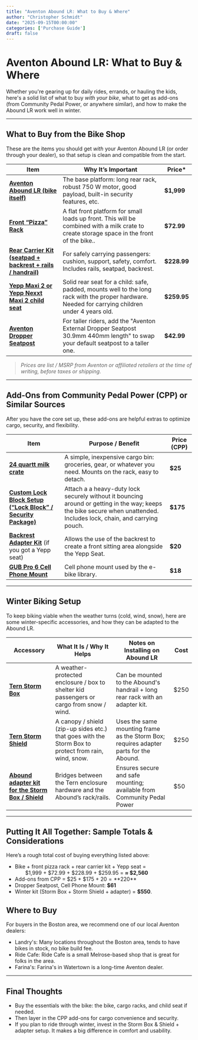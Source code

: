 ```yaml
---
title: "Aventon Abound LR: What to Buy & Where"
author: "Christopher Schmidt"
date: "2025-09-15T00:00:00"
categories: ['Purchase Guide']
draft: false
---
```


# Aventon Abound LR: What to Buy & Where

Whether you're gearing up for daily rides, errands, or hauling the kids, here's a solid list of what to buy *with your bike*, what to get as add-ons (from Community Pedal Power, or anywhere similar), and how to make the Abound LR work well in winter.

---

## What to Buy from the Bike Shop

These are the items you should get *with* your Aventon Abound LR (or order through your dealer), so that setup is clean and compatible from the start.

| Item | Why It’s Important | Price* |
|---|---|---|
| **[Aventon Abound LR (bike itself)](https://www.aventon.com/products/abound-lr-ebike)** | The base platform: long rear rack, robust 750 W motor, good payload, built-in security features, etc. | **$1,999** |
| **[Front “Pizza” Rack](https://www.aventon.com/products/aventon-pizza-front-rack-abound-sr-abound-lr)** | A flat front platform for small loads up front. This will be combined with a milk crate to create storage space in the front of the bike.. | **$72.99** |
| **[Rear Carrier Kit (seatpad + backrest + rails / handrail)](https://www.aventon.com/products/aventon-child-carrier-kit-handrail-long-seatpad)** | For safely carrying passengers: cushion, support, safety, comfort. Includes rails, seatpad, backrest. | **$228.99** |
| **[Yepp Maxi 2 or Yepp Nexxt Maxi 2 child seat](https://www.aventon.com/products/thule-yepp-nexxt-2-maxi-rack-mount-child-seat)** | Solid rear seat for a child: safe, padded, mounts well to the long rack with the proper hardware. Needed for carrying children under 4 years old. | **$259.95** |
| **[Aventon Dropper Seatpost](https://www.aventon.com/products/replacement-seatpost?variant=43226450559171)** | For taller riders, add the "Aventon External Dropper Seatpost 30.9mm 440mm length" to swap your default seatpost to a taller one. | **$42.99** |

> *Prices are list / MSRP from Aventon or affiliated retailers at the time of writing, before taxes or shipping.*

---

## Add-Ons from Community Pedal Power (CPP) or Similar Sources

After you have the core set up, these add-ons are helpful extras to optimize cargo, security, and flexibility.

| Item | Purpose / Benefit | Price (CPP) |
|---|---|---|
| **[24 quartt milk crate](https://community-pedal-power.square.site/product/double-wide-milk-crate/7)** | A simple, inexpensive cargo bin: groceries, gear, or whatever you need. Mounts on the rack, easy to detach. | **$25** |
| **[Custom Lock Block Setup (“Lock Block” / Security Package)](https://community-pedal-power.square.site/product/aventon-abound-lr-sr-lock-block/15?cs=true&cst=popular)** | Attach a a heavy-duty lock securely without it bouncing around or getting in the way; keeps the bike secure when unattended. Includes lock, chain, and carrying pouch. | **$175**  |
| **[Backrest Adapter Kit](https://community-pedal-power.square.site/product/abound-lr-backrest-bench-adapter-kit/18)** (if you got a Yepp seat) | Allows the use of the backrest to create a front sitting area alongside the Yepp Seat. | **$20** |
| **[GUB Pro 6 Cell Phone Mount](https://amzn.to/4plmThr)** | Cell phone mount used by the e-bike library. | **$18** |

---

## Winter Biking Setup

To keep biking viable when the weather turns (cold, wind, snow), here are some winter-specific accessories, and how they can be adapted to the Abound LR.

| Accessory | What It Is / Why It Helps | Notes on Installing on Abound LR | Cost |
|---|---|---|---|
| **[Tern Storm Box](https://store.ternbicycles.com/products/storm-box-for-gsd)** | A weather-protected enclosure / box to shelter kid passengers or cargo from snow / wind. | Can be mounted to the Abound's handrail + long rear rack with an adapter kit. | $250 |
| **[Tern Storm Shield](https://store.ternbicycles.com/products/storm-shield-for-gsd)** | A canopy / shield (zip-up sides etc.) that goes with the Storm Box to protect from rain, wind, snow. | Uses the same mounting frame as the Storm Box; requires adapter parts for the Abound. | $250 |
| **[Abound adapter kit for the Storm Box / Shield](https://community-pedal-power.square.site/product/aventon-abound-tern-storm-shield-and-box-mounting-kit/14)** | Bridges between the Tern enclosure hardware and the Abound’s rack/rails. | Ensures secure and safe mounting; available from Community Pedal Power | $50 |

---

## Putting It All Together: Sample Totals & Considerations

Here’s a rough total cost of buying everything listed above:

- Bike + front pizza rack + rear carrier kit + Yepp seat =  
    $1,999 + $72.99 + $228.99 + $259.95 = **≈ $2,560**
- Add-ons from CPP = $25 + $175 + $20 = **$220**
- Dropper Seatpost, Cell Phone Mount: **$61**   
- Winter kit (Storm Box + Storm Shield + adapter) = **$550**.

## Where to Buy

For buyers in the Boston area, we recommend one of our local Aventon dealers:

* Landry's: Many locations throughout the Boston area, tends to have bikes in stock, no bike build fee.
* Ride Cafe: Ride Cafe is a small Melrose-based shop that is great for folks in the area.
* Farina's: Farina's in Watertown is a long-time Aventon dealer.

---

## Final Thoughts

- Buy the essentials with the bike: the bike, cargo racks, and child seat if needed.  
- Then layer in the CPP add-ons for cargo convenience and security.  
- If you plan to ride through winter, invest in the Storm Box & Shield + adapter setup. It makes a big difference in comfort and usability.
